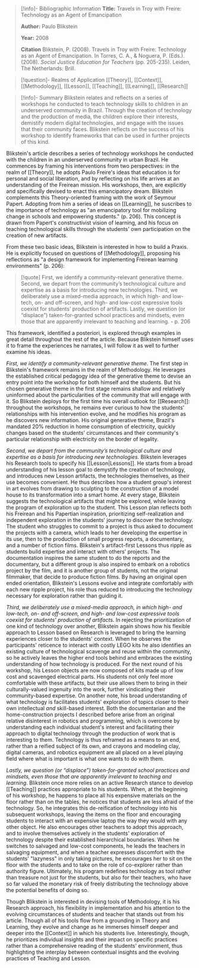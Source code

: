 >[!info]- Bibliographic Information
>**Title:** Travels in Troy with Freire: Technology as an Agent of Emancipation
>
>**Author:** Paulo Blikstein
>
>**Year:** 2008
>
>**Citation**
>Blikstein, P. (2008). Travels in Troy with Freire: Technology as an Agent of Emancipation. In Torres, C. A., & Noguera, P. (Eds.). (2008). *Social Justice Education for Teachers* (pp. 205-235). Leiden, The Netherlands: Brill.

>[!question]- Realms of Application
>[[Theory]], [[Context]], [[Methodology]], [[Lesson]], [[Teaching]], [[Learning]], [[Research]]

>[!info]- Summary
>Blikstein relates and reflects on a series of workshops he conducted to teach technology skills to children in an underserved community in Brazil. Through the creation of technology and the production of media, the children explore their interests, demistify modern digital technologies, and engage with the issues that their community faces. Blikstein reflects on the success of his workshop to identify frameworks that can be used in further projects of this kind.

Blikstein's article describes a series of technology workshops he conducted with the children in an underserved community in urban Brazil. He commences by framing his interventions from two perspectives: in the realm of [[Theory]], he adopts Paulo Freire's ideas that education is for personal and social liberation, and by reflecting on his life arrives at an understanding of the Freirean mission. His workshops, then, are explicitly and specifically devised to enact this emancipatory dream. Blikstein complements this Theory-oriented framing with the work of Seymour Papert. Adopting from him a series of ideas on [[Learning]], he suscribes to the importance of technology as "an emancipatory tool for mobilizing change in schools and empowering students." (p. 206). This concept is drawn from Papert's constructivist vision of learning, and his focus on teaching technological skills through the students' own participation on the creation of new artifacts.

From these two basic ideas, Blikstein is interested in how to build a Praxis. He is explicitly focused on questions of [[Methodology]], proposing his reflections as "a design framework for implementing Freirean learning environments" (p. 206):

>[!quote]
>First, we identify a community-relevant generative theme. Second, we depart from the community’s technological culture and expertise as a basis for introducing new technologies. Third, we deliberately use a mixed-media approach, in which high- and low-tech, on- and off-screen, and high- and low-cost expressive tools coexist for students’ production of artifacts. Lastly, we question (or “displace”) taken-for-granted school practices and mindsets, even those that are apparently irrelevant to teaching and learning.
>\- p. 206

This framework, identified a posteriori, is explored through examples in great detail throughout the rest of the article. Because Blikstein himself uses it to frame the experiences he narrates, I will follow it as well to further examine his ideas.

*First, we identify a community-relevant generative theme*. The first step in Blikstein's framework remains in the realm of Methodology. He leverages the established critical pedagogy idea of the generative theme to devise an entry point into the workshop for both himself and the students. But his chosen generative theme in the first stage remains shallow and relatively uninformed about the particularities of the community that will engage with it. So Blikstein deploys for the first time his overall outlook for [[Research]]: throughout the workshops, he remains ever curious to how the students' relationships with his intervention evolve, and he modifies his program as he discovers new information. His original generative theme, Brazil's mandated 20% reduction in home consumption of electricity, quickly changes based on the students' circumstances and their community's particular relationship with electricity on the border of legality.

*Second, we depart from the community’s technological culture and expertise as a basis for introducing new technologies.* Blikstein leverages his Research tools to specify his [[Lesson|Lessons]]. He starts from a broad understanding of his lesson goal to demystify the creation of technology, and introduces new Lesson artifacts, the technologies themselves, as their use becomes convenient. He thus describes how a student group's interest in art evolves from drawing to sculpting to the construction of a model house to its transformation into a smart home. At every stage, Blikstein suggests the technological artifacts that might be explored, while leaving the program of exploration up to the student. This Lesson plan reflects both his Freirean and his Papertian inspiration, prioritizing self-realization and independent exploration in the students' journey to discover the technology. The student who struggles to commit to a project is thus asked to document the projects with a camera, which leads to her developing the expertise in its use, then to the production of small progress reports, a documentary, and a number of fiction films. Blikstein's artifact-first Lessons thus ripple as students build expertise and interact with others' projects. The documentation inspires the same student to do the reports and the documentary, but a different group is also inspired to embark on a robotics project by the film, and it is another group of students, not the original filmmaker, that decide to produce fiction films. By having an original open ended orientation, Blikstein's Lessons evolve and integrate comfortably with each new ripple project, his role thus reduced to introducing the technology necessary for exploration rather than guiding it.

*Third, we deliberately use a mixed-media approach, in which high- and low-tech, on- and off-screen, and high- and low-cost expressive tools coexist for students’ production of artifacts*. In rejecting the prioritization of one kind of technology over another, Blikstein again shows how his flexible approach to Lesson based on Research is leveraged to bring the learning experiences closer to the students' context. When he observes the participants' reticence to interact with costly LEGO kits he also identifies an existing culture of technological scavenge and reuse within the community, so he actively leaves the higher end tools behind and embraces the existing understanding of how technology is produced. For the next round of his workshop, his Lesson objects are now composed of kits made up of low cost and scavenged electrical parts. His students not only feel more comfortable with these artifacts, but their use allows them to bring in their culturally-valued ingenuity into the work, further vindicating their community-based expertise. On another note, his broad understanding of what technology is facilitates students' exploration of topics closer to their own intellectual *and* skill-based interest. Both the documentarian and the home-construction projects I described before arise from an original relative disinterest in robotics and programming, which is overcome by understanding each individual student's interest and facilitating their approach to digital technology through the production of work that is interesting to them. Technology is thus reframed as a means to an end, rather than a reified subject of its own, and crayons and modeling clay, digital cameras, and robotics equipment are all placed on a level playing field where what is important is what one wants to do with them.

*Lastly, we question (or “displace”) taken-for-granted school practices and mindsets, even those that are apparently irrelevant to teaching and learning*. Blikstein once more relies on an active Research stance to develop [[Teaching]] practices appropriate to his students. When, at the beginning of his workshop, he happens to place all his expensive materials on the floor rather than on the tables, he notices that students are less afraid of the technology. So, he integrates this de-reification of technology into his subsequent workshops, leaving the items on the floor and encouraging students to interact with an expensive laptop the way they would with any other object. He also encourages other teachers to adopt this approach, and to involve themselves actively in the students' exploration of technology despite their established hierarchical boundaries. When he switches to salvaged and low-cost components, he leads the teachers in salvaging equipment, and when a teacher expresses discomfort with the students' "lazyness" in only taking pictures, he encourages her to sit on the floor with the students and to take on the role of co-explorer rather than authority figure. Ultimately, his program redefines technology as tool rather than treasure not just for the students, but also for their teachers, who have so far valued the monetary risk of freely distributing the technology above the potential benefits of doing so.

Though Blikstein is interested in devising tools of Methodology, it is his Research approach, his flexibility in implementation and his attention to the evolving circumstances of students and teacher that stands out from his article. Though all of his tools flow from a grounding in Theory and Learning, they evolve and change as he immerses himself deeper and deeper into the [[Context]] in which his students live. Interestingly, though, he prioritizes individual insights and their impact on specific practices rather than a comprehensive reading of the students' environment, thus highlighting the interplay between contextual insights and the evolving practices of Teaching and Lesson.